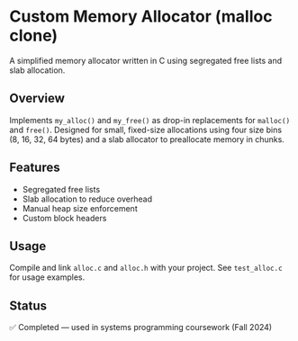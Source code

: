 # Custom Memory Allocator (malloc clone)

A simplified memory allocator written in C using segregated free lists and slab allocation.

## Overview
Implements `my_alloc()` and `my_free()` as drop-in replacements for `malloc()` and `free()`. Designed for small, fixed-size allocations using four size bins (8, 16, 32, 64 bytes) and a slab allocator to preallocate memory in chunks.

## Features
- Segregated free lists
- Slab allocation to reduce overhead
- Manual heap size enforcement
- Custom block headers

## Usage
Compile and link `alloc.c` and `alloc.h` with your project. See `test_alloc.c` for usage examples.

## Status
✅ Completed — used in systems programming coursework (Fall 2024)
